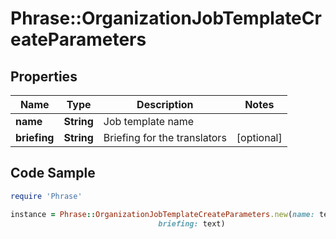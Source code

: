 # Phrase::OrganizationJobTemplateCreateParameters

## Properties

Name | Type | Description | Notes
------------ | ------------- | ------------- | -------------
**name** | **String** | Job template name | 
**briefing** | **String** | Briefing for the translators | [optional] 

## Code Sample

```ruby
require 'Phrase'

instance = Phrase::OrganizationJobTemplateCreateParameters.new(name: template,
                                 briefing: text)
```


